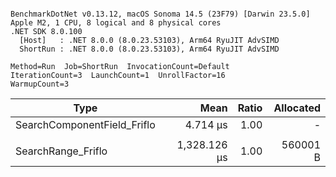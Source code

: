 ```

BenchmarkDotNet v0.13.12, macOS Sonoma 14.5 (23F79) [Darwin 23.5.0]
Apple M2, 1 CPU, 8 logical and 8 physical cores
.NET SDK 8.0.100
  [Host]   : .NET 8.0.0 (8.0.23.53103), Arm64 RyuJIT AdvSIMD
  ShortRun : .NET 8.0.0 (8.0.23.53103), Arm64 RyuJIT AdvSIMD

Method=Run  Job=ShortRun  InvocationCount=Default  
IterationCount=3  LaunchCount=1  UnrollFactor=16  
WarmupCount=3  

```
| Type                        | Mean         | Ratio | Allocated | 
|---------------------------- |-------------:|------:|----------:|
| SearchComponentField_Friflo |     4.714 μs |  1.00 |         - | 
|                             |              |       |           | 
| SearchRange_Friflo          | 1,328.126 μs |  1.00 |  560001 B | 
